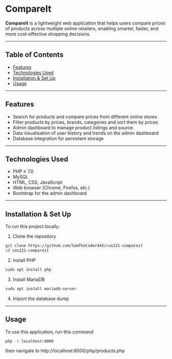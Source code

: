 # CompareIt

**CompareIt** is a lightweight web application that helps users compare prices of products across multiple online retailers, enabling smarter, faster, and more cost-effective shopping decisions.

---
## Table of Contents
- [Features](#features)
- [Technologies Used](#technologies-used)
- [Installation & Set Up](#installation)
- [Usage](#usage)
---

## Features
- Search for products and compare prices from different online stores
- Filter products by prices, brands, categories and sort them by prices
- Admin dashboard to manage product listings and source.
- Data visualisation of user history and trends on the admin dashboard
- Database integration for persistent storage
---

## Technologies Used
- PHP ≥ 7.0
- MySQL
- HTML, CSS, JavaScript
- Web browser (Chrome, Firefox, etc.)
- Bootstrap for the admin dashboard
---

## Installation & Set Up
To run this project locally:
1. Clone the repository
 ```bash
git clone https://github.com/SamTheCoder445/cos221-compareit
cd cos221-compareit
```
2. Install PHP
```bash
sudo apt install php
```
3. Install MariaDB
```bash
sudo apt install mariadb-server
```
4. Import the database dump
---
## Usage
To use this application, run this command
```bash
php -S localhost:8000
```
then navigate to http://localhost:8000/php/products.php
